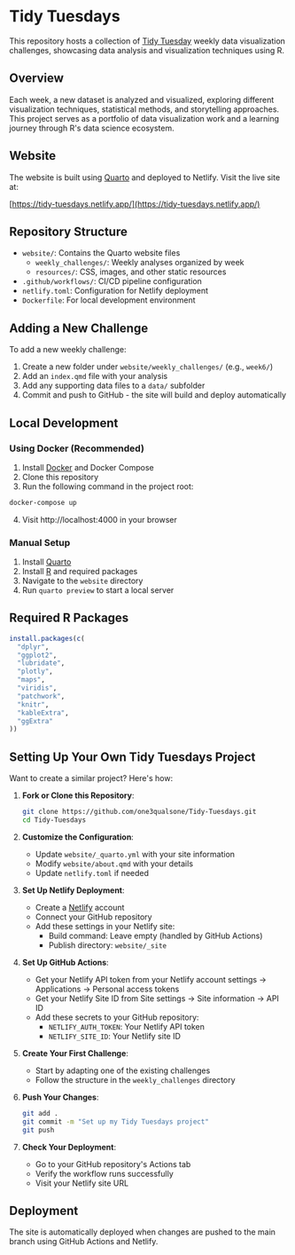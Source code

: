# Tidy Tuesdays

This repository hosts a collection of [Tidy Tuesday](https://github.com/rfordatascience/tidytuesday) weekly data visualization challenges, showcasing data analysis and visualization techniques using R.

## Overview

Each week, a new dataset is analyzed and visualized, exploring different visualization techniques, statistical methods, and storytelling approaches. This project serves as a portfolio of data visualization work and a learning journey through R's data science ecosystem.

## Website

The website is built using [Quarto](https://quarto.org/) and deployed to Netlify. Visit the live site at:

[https://tidy-tuesdays.netlify.app/](https://tidy-tuesdays.netlify.app/)

## Repository Structure

- `website/`: Contains the Quarto website files
  - `weekly_challenges/`: Weekly analyses organized by week
  - `resources/`: CSS, images, and other static resources
- `.github/workflows/`: CI/CD pipeline configuration
- `netlify.toml`: Configuration for Netlify deployment
- `Dockerfile`: For local development environment

## Adding a New Challenge

To add a new weekly challenge:

1. Create a new folder under `website/weekly_challenges/` (e.g., `week6/`)
2. Add an `index.qmd` file with your analysis
3. Add any supporting data files to a `data/` subfolder
4. Commit and push to GitHub - the site will build and deploy automatically

## Local Development

### Using Docker (Recommended)

1. Install [Docker](https://www.docker.com/get-started) and Docker Compose
2. Clone this repository
3. Run the following command in the project root:

```bash
docker-compose up
```

4. Visit http://localhost:4000 in your browser

### Manual Setup

1. Install [Quarto](https://quarto.org/docs/get-started/)
2. Install [R](https://www.r-project.org/) and required packages
3. Navigate to the `website` directory
4. Run `quarto preview` to start a local server

## Required R Packages

```r
install.packages(c(
  "dplyr",
  "ggplot2",
  "lubridate",
  "plotly",
  "maps",
  "viridis",
  "patchwork",
  "knitr",
  "kableExtra",
  "ggExtra"
))
```

## Setting Up Your Own Tidy Tuesdays Project

Want to create a similar project? Here's how:

1. **Fork or Clone this Repository**:
   ```bash
   git clone https://github.com/one3qualsone/Tidy-Tuesdays.git
   cd Tidy-Tuesdays
   ```

2. **Customize the Configuration**:
   - Update `website/_quarto.yml` with your site information
   - Modify `website/about.qmd` with your details
   - Update `netlify.toml` if needed

3. **Set Up Netlify Deployment**:
   - Create a [Netlify](https://www.netlify.com/) account
   - Connect your GitHub repository
   - Add these settings in your Netlify site:
     - Build command: Leave empty (handled by GitHub Actions)
     - Publish directory: `website/_site`

4. **Set Up GitHub Actions**:
   - Get your Netlify API token from your Netlify account settings → Applications → Personal access tokens
   - Get your Netlify Site ID from Site settings → Site information → API ID
   - Add these secrets to your GitHub repository:
     - `NETLIFY_AUTH_TOKEN`: Your Netlify API token
     - `NETLIFY_SITE_ID`: Your Netlify site ID

5. **Create Your First Challenge**:
   - Start by adapting one of the existing challenges
   - Follow the structure in the `weekly_challenges` directory

6. **Push Your Changes**:
   ```bash
   git add .
   git commit -m "Set up my Tidy Tuesdays project"
   git push
   ```

7. **Check Your Deployment**:
   - Go to your GitHub repository's Actions tab
   - Verify the workflow runs successfully
   - Visit your Netlify site URL

## Deployment

The site is automatically deployed when changes are pushed to the main branch using GitHub Actions and Netlify.
